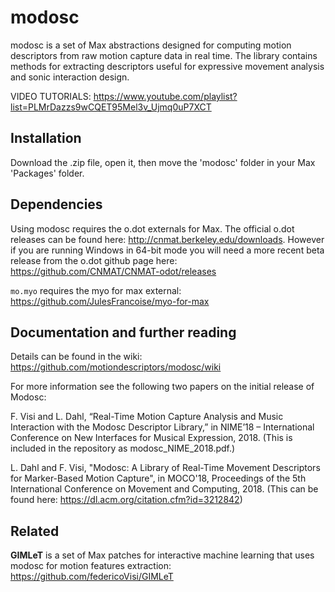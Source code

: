 # modosc

modosc is a set of Max abstractions designed for computing motion descriptors from raw motion capture data in real time. The library contains methods for extracting descriptors useful for expressive movement analysis and sonic interaction design.

VIDEO TUTORIALS: https://www.youtube.com/playlist?list=PLMrDazzs9wCQET95Mel3v_Ujmq0uP7XCT

## Installation
Download the .zip file, open it, then move the 'modosc' folder in your Max 'Packages' folder. 

## Dependencies

Using modosc requires the o.dot externals for Max. The official o.dot releases can be found here: http://cnmat.berkeley.edu/downloads. However if you are running Windows in 64-bit mode you will need a more recent beta release from the o.dot github page here: https://github.com/CNMAT/CNMAT-odot/releases 

`mo.myo` requires the myo for max external: https://github.com/JulesFrancoise/myo-for-max

## Documentation and further reading 

Details can be found in the wiki: https://github.com/motiondescriptors/modosc/wiki 

For more information see the following two papers on the initial release of Modosc:

F. Visi and L. Dahl, “Real-Time Motion Capture Analysis and Music Interaction with the Modosc Descriptor Library,” in NIME’18 – International Conference on New Interfaces for Musical Expression, 2018. (This is included in the repository as modosc_NIME_2018.pdf.)

L. Dahl and F. Visi, "Modosc: A Library of Real-Time Movement Descriptors for Marker-Based Motion Capture", in MOCO'18, Proceedings of the 5th International Conference on Movement and Computing, 2018. (This can be found here: https://dl.acm.org/citation.cfm?id=3212842) 

## Related

**GIMLeT** is a set of Max patches for interactive machine learning that uses modosc for motion features extraction: https://github.com/federicoVisi/GIMLeT